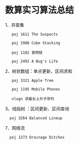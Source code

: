 # 数算实习算法总结
1、并查集
   
       poj 1611 The Suspects

       poj 1988 Cube Stacking
   
       poj 1182 食物链
       
       poj 2492 A Bug's Life

2、树状数组：单点更新，区间求和

       poj 3321 Apple Tree
       
       poj 1195 Mobile Phones
       
       nlogn 求最长上升子序列
       
3、线段树 ：区间更新、区间查询

      poj 3264 Balanced Lineup

       
7、网络流

      poj 1273 Drainage Ditches

       
       

